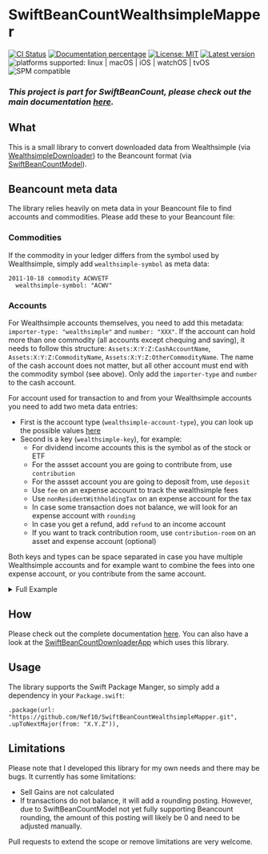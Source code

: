 # SwiftBeanCountWealthsimpleMapper

[![CI Status](https://github.com/Nef10/SwiftBeanCountWealthsimpleMapper/workflows/CI/badge.svg?event=push)](https://github.com/Nef10/SwiftBeanCountWealthsimpleMapper/actions?query=workflow%3A%22CI%22) [![Documentation percentage](https://nef10.github.io/SwiftBeanCountWealthsimpleMapper/badge.svg)](https://nef10.github.io/SwiftBeanCountWealthsimpleMapper/) [![License: MIT](https://img.shields.io/github/license/Nef10/SwiftBeanCountWealthsimpleMapper)](https://github.com/Nef10/SwiftBeanCountWealthsimpleMapper/blob/main/LICENSE) [![Latest version](https://img.shields.io/github/v/release/Nef10/SwiftBeanCountWealthsimpleMapper?label=SemVer&sort=semver)](https://github.com/Nef10/SwiftBeanCountWealthsimpleMapper/releases) ![platforms supported: linux | macOS | iOS | watchOS | tvOS](https://img.shields.io/badge/platform-linux%20%7C%20macOS%20%7C%20iOS%20%7C%20watchOS%20%7C%20tvOS-blue) ![SPM compatible](https://img.shields.io/badge/SPM-compatible-blue)

### ***This project is part for SwiftBeanCount, please check out the main documentation [here](https://github.com/Nef10/SwiftBeanCount).***

## What

This is a small library to convert downloaded data from Wealthsimple (via [WealthsimpleDownloader](https://github.com/Nef10/WealthsimpleDownloader)) to the Beancount format (via [SwiftBeanCountModel](https://github.com/Nef10/SwiftBeanCountModel)).

## Beancount meta data

The library relies heavily on meta data in your Beancount file to find accounts and commodities. Please add these to your Beancount file:

### Commodities

If the commodity in your ledger differs from the symbol used by Wealthsimple, simply add `wealthsimple-symbol` as meta data:

```
2011-10-18 commodity ACWVETF
  wealthsimple-symbol: "ACWV"
```

### Accounts

For Wealthsimple accounts themselves, you need to add this metadata: `importer-type: "wealthsimple"` and `number: "XXX"`. If the account can hold more than one commodity (all accounts except chequing and saving), it needs to follow this structure: `Assets:X:Y:Z:CashAccountName`, `Assets:X:Y:Z:CommodityName`, `Assets:X:Y:Z:OtherCommodityName`. The name of the cash account does not matter, but all other account must end with the commodity symbol (see above). Only add the `importer-type` and `number` to the cash account.

For account used for transaction to and from your Wealthsimple accounts you need to add two meta data entries:
* First is the account type (`wealthsimple-account-type`), you can look up the possible values [here](https://github.com/Nef10/WealthsimpleDownloader/blob/main/Sources/Wealthsimple/Account.swift#L37)
* Second is a key (`wealthsimple-key`), for example:
  * For dividend income accounts this is the symbol as of the stock or ETF
  * For the assset account you are going to contribute from, use `contribution`
  * For the assset account you are going to deposit from, use `deposit`
  * Use `fee` on an expense account to track the wealthsimple fees
  * Use `nonResidentWithholdingTax` on an expense account for the tax
  * In case some transaction does not balance, we will look for an expense account with `rounding`
  * In case you get a refund, add `refund` to an income account
  * If you want to track contribution room, use `contribution-room` on an asset and expense account (optional)

Both keys and types can be space separated in case you have multiple Wealthsimple accounts and for example want to combine the fees into one expense account, or you contribute from the same account.

<details>
  <summary>Full Example</summary>

```
2020-07-31 open Assets:Checking:Wealthsimple CAD
  importer-type: "wealthsimple"
  number: "A001"

2020-07-31 open Assets:Investment:Wealthsimple:TFSA:Parking CAD
  importer-type: "wealthsimple"
  number: "B002"
2020-07-31 open Assets:Investment:Wealthsimple:TFSA:ACWV ACWV
2020-07-31 open Assets:Investment:Wealthsimple:TFSA:XGRO XGRO

2020-07-31 open Income:Capital:Dividend:ACWV USD
  wealthsimple-account-type: "ca_tfsa"
  wealthsimple-key: "ACWV"

2020-07-31 open Assets:Checking:Bank CAD
  wealthsimple-account-type: "ca_tfsa"
  wealthsimple-key: "contribution"

2020-07-31 open Assets:Investment:OtherCompany:TFSA
  wealthsimple-account-type: "ca_tfsa"
  wealthsimple-key: "deposit"

2020-07-31 open Expenses:FinancialInstitutions:Investment:Fees
  wealthsimple-account-type: "ca_tfsa"
  wealthsimple-key: "fee"

2020-07-31 open Expenses:Tax:NRWT
  wealthsimple-account-type: "ca_tfsa"
  wealthsimple-key: "non resident withholding tax"

2020-07-31 open Expenses:Rounding
  wealthsimple-account-type: "ca_tfsa"
  wealthsimple-key: "rounding"

2020-07-31 open Income:FinancialInstitutions
  wealthsimple-account-type: "ca_tfsa"
  wealthsimple-key: "refund"

2020-07-31 open Assets:TFSAContributionRoom TFSA.ROOM
  wealthsimple-account-type: "ca_tfsa"
  wealthsimple-key: "contribution-room"

2020-07-31 open Expenses:TFSAContributionRoom TFSA.ROOM
  wealthsimple-account-type: "ca_tfsa"
  wealthsimple-key: "contribution-room"
````
</details>

## How

Please check out the complete documentation [here](https://nef10.github.io/SwiftBeanCountWealthsimpleMapper/). You can also have a look at the [SwiftBeanCountDownloaderApp](https://github.com/Nef10/SwiftBeanCountDownloaderApp) which uses this library.

## Usage

The library supports the Swift Package Manger, so simply add a dependency in your `Package.swift`:

```
.package(url: "https://github.com/Nef10/SwiftBeanCountWealthsimpleMapper.git", .upToNextMajor(from: "X.Y.Z")),
```

## Limitations

Please note that I developed this library for my own needs and there may be bugs. It currently has some limitations:

* Sell Gains are not calculated
* If transactions do not balance, it will add a rounding posting. However, due to SwiftBeanCountModel not yet fully supporting Beancount rounding, the amount of this posting will likely be 0 and need to be adjusted manually.

Pull requests to extend the scope or remove limitations are very welcome.
